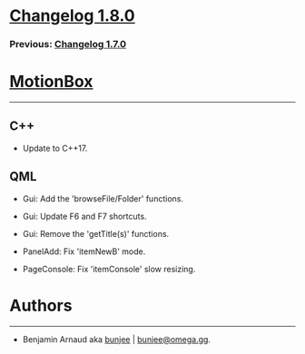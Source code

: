 # [Changelog 1.8.0](http://omega.gg/MotionBox/changes/1.8.0.html)

### Previous: [Changelog 1.7.0](1.7.0.html)

# [MotionBox](http://omega.gg/MotionBox)
---

## C++

- Update to C++17.


## QML

- Gui: Add the 'browseFile/Folder' functions.

- Gui: Update F6 and F7 shortcuts.

- Gui: Remove the 'getTitle(s)' functions.

- PanelAdd: Fix 'itemNewB' mode.

- PageConsole: Fix 'itemConsole' slow resizing.


# Authors
---

- Benjamin Arnaud aka [bunjee](http://bunjee.me) | <bunjee@omega.gg>.
